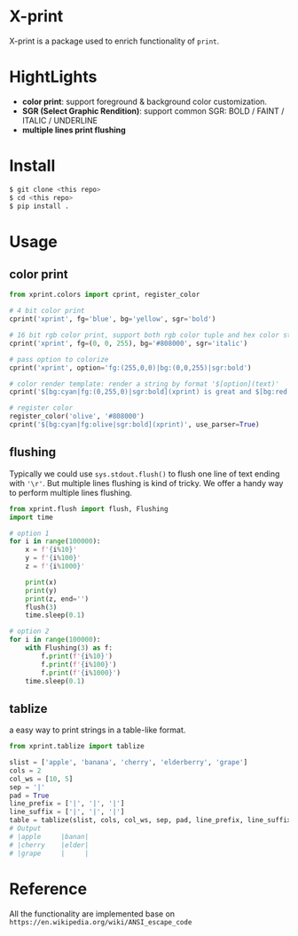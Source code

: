 # X-print

X-print is a package used to enrich functionality of `print`. 

# HightLights
- **color print**: support foreground & background color customization.
- **SGR (Select Graphic Rendition)**: support common SGR: BOLD / FAINT / ITALIC / UNDERLINE
- **multiple lines print flushing**

# Install
```bash
$ git clone <this repo>
$ cd <this repo>
$ pip install .
```

# Usage

## color print
```python
from xprint.colors import cprint, register_color

# 4 bit color print
cprint('xprint', fg='blue', bg='yellow', sgr='bold')

# 16 bit rgb color print, support both rgb color tuple and hex color string
cprint('xprint', fg=(0, 0, 255), bg='#808000', sgr='italic')

# pass option to colorize
cprint('xprint', option='fg:(255,0,0)|bg:(0,0,255)|sgr:bold')

# color render template: render a string by format '$[option](text)'
cprint('$[bg:cyan|fg:(0,255,0)|sgr:bold](xprint) is great and $[bg:red|fg:(0,255,0)|sgr:italic](handy) ', use_parser=True)

# register color
register_color('olive', '#808000')
cprint('$[bg:cyan|fg:olive|sgr:bold](xprint)', use_parser=True)
```

## flushing
Typically we could use `sys.stdout.flush()` to flush one line of text ending with `'\r'`. But multiple lines flushing is kind of tricky.
We offer a handy way to perform multiple lines flushing.
```python
from xprint.flush import flush, Flushing
import time

# option 1
for i in range(100000):
    x = f'{i%10}'
    y = f'{i%100}'
    z = f'{i%1000}'

    print(x)
    print(y)
    print(z, end='')
    flush(3)
    time.sleep(0.1)

# option 2
for i in range(100000):
    with Flushing(3) as f:
        f.print(f'{i%10}')
        f.print(f'{i%100}')
        f.print(f'{i%1000}')
    time.sleep(0.1)
```

## tablize
a easy way to print strings in a table-like format.
```python
from xprint.tablize import tablize

slist = ['apple', 'banana', 'cherry', 'elderberry', 'grape']
cols = 2
col_ws = [10, 5]
sep = '|'
pad = True
line_prefix = ['|', '|', '|']
line_suffix = ['|', '|', '|']
table = tablize(slist, cols, col_ws, sep, pad, line_prefix, line_suffix)
# Output
# |apple     |banan|
# |cherry    |elder|
# |grape     |     |
```


# Reference
All the functionality are implemented base on `https://en.wikipedia.org/wiki/ANSI_escape_code`
